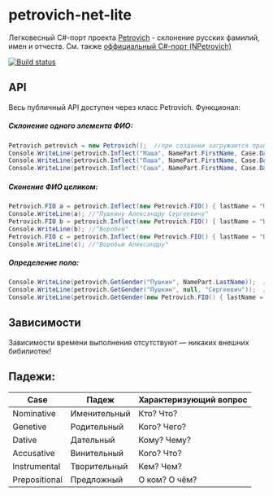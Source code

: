 # petrovich-net-lite
Легковесный C#-порт проекта [Petrovich](https://github.com/petrovich) - склонение русских фамилий, имен и отчеств.
См. также [оффициальный C#-порт (NPetrovich)](https://github.com/petrovich/petrovich-net)

[![Build status](https://ci.appveyor.com/api/projects/status/0pep5lf0o67wnb1r?svg=true)](https://ci.appveyor.com/project/mikhail-barg/petrovich-net-lite)

## API
Весь публичный API доступен через класс Petrovich. Функционал:

##### Склонение одного элемента ФИО:
```C#
Petrovich petrovich = new Petrovich();  //при создании загружаются правила
Console.WriteLine(petrovich.Inflect("Маша", NamePart.FirstName, Case.Dative));  //"Маше"
Console.WriteLine(petrovich.Inflect("Паша", NamePart.FirstName, Case.Dative));  //"Паше"
Console.WriteLine(petrovich.Inflect("Саша", NamePart.FirstName, Case.Dative, Gender.Female)); //"Саше"
```

##### Сконение ФИО целиком:
```C#
Petrovich.FIO a = petrovich.Inflect(new Petrovich.FIO() { lastName = "Пушкин", firstName = "Александр", midName = "Сергеевич" }, Case.Dative);
Console.WriteLine(a); //"Пушкину Александру Сергеевичу"
Petrovich.FIO b = petrovich.Inflect(new Petrovich.FIO() { lastName = "Воробей" }, Case.Dative, Gender.Female);
Console.WriteLine(b); //"Воробей"
Petrovich.FIO c = petrovich.Inflect(new Petrovich.FIO() { lastName = "Воробей", firstName = "Александр" }, Case.Dative);
Console.WriteLine(c); //"Воробью Александру"
```

##### Определение пола:
```C#
Console.WriteLine(petrovich.GetGender("Пушкин", NamePart.LastName));  //Male
Console.WriteLine(petrovich.GetGender("Пушкин", null, "Сергеевич"));  //Male
Console.WriteLine(petrovich.GetGender(new Petrovich.FIO() { lastName = "Воробей", firstName = "Александр" })); //Male
```


## Зависимости
Зависимости времени выполнения отсутствуют — никаких внешних бибилиотек!


## Падежи:

|Case|Падеж|Характеризующий вопрос|
|---|---|---|
|Nominative|Именительный|Кто? Что?|
|Genetive|Родительный|Кого? Чего?|
|Dative|Дательный|Кому? Чему?|
|Accusative|Винительный|Кого? Что?|
|Instrumental|Творительный|Кем? Чем?|
|Prepositional|Предложный|О ком? О чём?|
